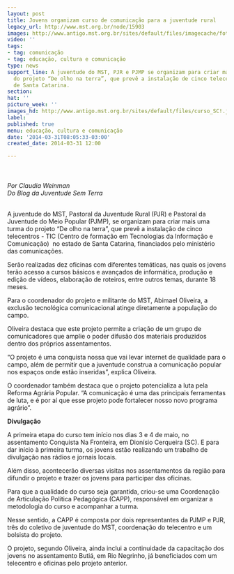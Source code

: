 ```yaml
---
layout: post
title: Jovens organizam curso de comunicação para a juventude rural
legacy_url: http://www.mst.org.br/node/15903
images: http://www.antigo.mst.org.br/sites/default/files/imagecache/foto_destaque/curso_SC!.jpg
video: ''
tags:
- tag: comunicação
- tag: educação, cultura e comunicação
type: news
support_line: A juventude do MST, PJR e PJMP se organizam para criar mais uma turma
  do projeto “De olho na terra”, que prevê a instalação de cinco telecentros no estado
  de Santa Catarina.
section: 
hat: ''
picture_week: ''
images_hd: http://www.antigo.mst.org.br/sites/default/files/curso_SC!.jpg
label: 
published: true
menu: educação, cultura e comunicação
date: '2014-03-31T08:05:33-03:00'
created_date: 2014-03-31 12:00

---
```

<p class="MsoNormal"><img style="margin: 10px;" src="http://www.antigo.mst.org.br/sites/default/files/curso_SC.jpg" alt="">&nbsp;</p><p class="MsoNormal"><em><span>Por Claudia Weinman<br>Do Blog da Juventude Sem Terra</span></em><span><br><br> </span></p><p class="MsoNormal">A juventude do MST, Pastoral da Juventude Rural (PJR) e Pastoral da Juventude do Meio Popular (PJMP), se organizam para criar mais uma turma do projeto “De olho na terra”, que prevê a instalação de cinco telecentros - TIC (Centro de formação em Tecnologias da Informação e Comunicação)&nbsp; no estado de Santa Catarina, financiados pelo ministério das comunicações.</p><p class="MsoNormal">Serão realizadas dez oficinas com diferentes temáticas, nas quais os jovens terão acesso a cursos básicos e avançados de informática, produção e edição de vídeos, elaboração de roteiros, entre outros temas, durante 18 meses.</p><p class="MsoNormal">Para o coordenador do projeto e militante do MST, Abimael Oliveira, a exclusão tecnológica comunicacional atinge diretamente a população do campo.</p><p class="MsoNormal">Oliveira destaca que este projeto permite a criação de um grupo de comunicadores que amplie o poder difusão dos materiais produzidos dentro dos próprios assentamentos.</p><p class="MsoNormal">“O projeto é uma conquista nossa que vai levar internet de qualidade para o campo, além de permitir que a juventude construa a comunicação popular nos espaços onde estão inseridas”, explica Oliveira.</p><p class="MsoNormal">O coordenador também destaca que o projeto potencializa a luta pela Reforma Agrária Popular. “A comunicação é uma das principais ferramentas de luta, e é por aí que esse projeto pode fortalecer nosso novo programa agrário”.</p><p class="MsoNormal"><strong>Divulgação</strong></p><p class="MsoNormal">A primeira etapa do curso tem início nos dias 3 e 4 de maio, no assentamento Conquista Na Fronteira, em Dionísio Cerqueira (SC). E para dar início à primeira turma, os jovens estão realizando um trabalho de divulgação nas rádios e jornais locais.</p><p class="MsoNormal">Além disso, acontecerão diversas visitas nos assentamentos da região para difundir o projeto e trazer os jovens para participar das oficinas.</p><p class="MsoNormal">Para que a qualidade do curso seja garantida, criou-se uma Coordenação de Articulação Política Pedagógica (CAPP), responsável em organizar a metodologia do curso e acompanhar a turma.</p><p class="MsoNormal">Nesse sentido, a CAPP é composta por dois representantes da PJMP e PJR, três do coletivo de juventude do MST, coordenação do telecentro e um bolsista do projeto.</p><p>O projeto, segundo Oliveira, ainda inclui a continuidade da capacitação dos jovens no assentamento Butiá, em Rio Negrinho, já beneficiados com um telecentro e oficinas pelo projeto anterior.</p>
